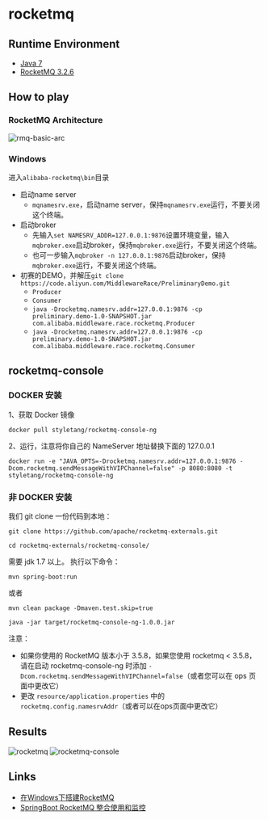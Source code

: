 # rocketmq

## Runtime Environment
- [Java 7](http://www.oracle.com/technetwork/java/javase/downloads/jdk7-downloads-1880260.html)
- [RocketMQ 3.2.6](https://github.com/apache/rocketmq)

## How to play
### RocketMQ Architecture
![rmq-basic-arc](https://rocketmq.apache.org/assets/images/rmq-basic-arc.png)

### Windows
进入`alibaba-rocketmq\bin`目录

- 启动name server
	- `mqnamesrv.exe`，启动name server，保持`mqnamesrv.exe`运行，不要关闭这个终端。
- 启动broker
	- 先输入`set NAMESRV_ADDR=127.0.0.1:9876`设置环境变量，输入`mqbroker.exe`启动broker，保持`mqbroker.exe`运行，不要关闭这个终端。 
	- 也可一步输入`mqbroker -n 127.0.0.1:9876`启动broker，保持`mqbroker.exe`运行，不要关闭这个终端。
- 初赛的DEMO，并解压```git clone https://code.aliyun.com/MiddlewareRace/PreliminaryDemo.git```
	- `Producer`
	- `Consumer`
	- ```java -Drocketmq.namesrv.addr=127.0.0.1:9876 -cp preliminary.demo-1.0-SNAPSHOT.jar com.alibaba.middleware.race.rocketmq.Producer```
	- ```java -Drocketmq.namesrv.addr=127.0.0.1:9876 -cp preliminary.demo-1.0-SNAPSHOT.jar com.alibaba.middleware.race.rocketmq.Consumer```

## rocketmq-console
### DOCKER 安装
1、获取 Docker 镜像
```
docker pull styletang/rocketmq-console-ng
```
2、运行，注意将你自己的 NameServer 地址替换下面的 127.0.0.1
```
docker run -e "JAVA_OPTS=-Drocketmq.namesrv.addr=127.0.0.1:9876 -Dcom.rocketmq.sendMessageWithVIPChannel=false" -p 8080:8080 -t styletang/rocketmq-console-ng
```
### 非 DOCKER 安装
我们 git clone 一份代码到本地：
```
git clone https://github.com/apache/rocketmq-externals.git

cd rocketmq-externals/rocketmq-console/
```
需要 jdk 1.7 以上。 执行以下命令：
```
mvn spring-boot:run
```
或者
```
mvn clean package -Dmaven.test.skip=true

java -jar target/rocketmq-console-ng-1.0.0.jar
```
注意：
- 如果你使用的 RocketMQ 版本小于 3.5.8，如果您使用 rocketmq < 3.5.8，请在启动 rocketmq-console-ng 时添加 `-Dcom.rocketmq.sendMessageWithVIPChannel=false`（或者您可以在 ops 页面中更改它）
- 更改 `resource/application.properties` 中的 `rocketmq.config.namesrvAddr`（或者可以在ops页面中更改它）

## Results
![rocketmq](http://www.wailian.work/images/2018/06/05/rocketmq.png)
![rocketmq-console](http://www.wailian.work/images/2018/06/06/rocketmq-console-min.jpg)

## Links
- [在Windows下搭建RocketMQ](https://blog.csdn.net/u014134180/article/details/51790988)
- [SpringBoot RocketMQ 整合使用和监控](http://www.54tianzhisheng.cn/2018/02/07/SpringBoot-RocketMQ/)